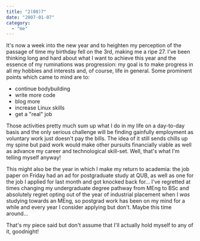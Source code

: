 ```yaml
---
title: "2(00)7"
date: "2007-01-07"
category:
  - "me"
---
```


It's now a week into the new year and to heighten my perception of the passage of time my birthday fell on the 3rd, making me a ripe 27. I've been thinking long and hard about what I want to achieve this year and the essence of my ruminations was progression: my goal is to make progress in all my hobbies and interests and, of course, life in general. Some prominent points which came to mind are to:

- continue bodybuilding
- write more code
- blog more
- increase Linux skills
- get a "real" job

Those activities pretty much sum up what I do in my life on a day-to-day basis and the only serious challenge will be finding gainfully employment as voluntary work just doesn't pay the bills. The idea of it still sends chills up my spine but paid work would make other pursuits financially viable as well as advance my career and technological skill-set. Well, that's what I'm telling myself anyway!

This might also be the year in which I make my return to academia: the job paper on Friday had an ad for postgraduate study at QUB, as well as one for the job I applied for last month and got knocked back for... I've regretted at times changing my undergraduate degree pathway from MEng to BSc and absolutely regret opting out of the year of industrial placement when I _was_ studying towards an MEng, so postgrad work has been on my mind for a while and every year I consider applying but don't. Maybe this time around...

That's my piece said but don't assume that I'll actually hold myself to any of it, goodnight!
